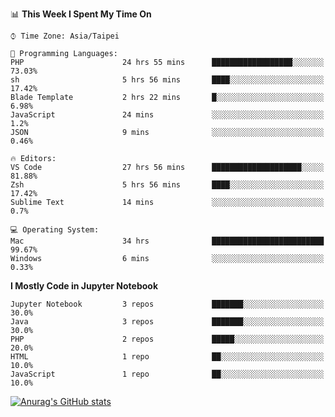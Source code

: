 <!--### Hi there 👋-->

<!--
**treevel/treevel** is a ✨ _special_ ✨ repository because its `README.md` (this file) appears on your GitHub profile.

Here are some ideas to get you started:

- 🔭 I’m currently working on ...
- 🌱 I’m currently learning ...
- 👯 I’m looking to collaborate on ...
- 🤔 I’m looking for help with ...
- 💬 Ask me about ...
- 📫 How to reach me: ...
- 😄 Pronouns: ...
- ⚡ Fun fact: ...
-->

<!--START_SECTION:waka-->
📊 **This Week I Spent My Time On** 

```text
⌚︎ Time Zone: Asia/Taipei

💬 Programming Languages: 
PHP                      24 hrs 55 mins      ██████████████████░░░░░░░   73.03% 
sh                       5 hrs 56 mins       ████░░░░░░░░░░░░░░░░░░░░░   17.42% 
Blade Template           2 hrs 22 mins       █░░░░░░░░░░░░░░░░░░░░░░░░   6.98% 
JavaScript               24 mins             ░░░░░░░░░░░░░░░░░░░░░░░░░   1.2% 
JSON                     9 mins              ░░░░░░░░░░░░░░░░░░░░░░░░░   0.46%

🔥 Editors: 
VS Code                  27 hrs 56 mins      ████████████████████░░░░░   81.88% 
Zsh                      5 hrs 56 mins       ████░░░░░░░░░░░░░░░░░░░░░   17.42% 
Sublime Text             14 mins             ░░░░░░░░░░░░░░░░░░░░░░░░░   0.7%

💻 Operating System: 
Mac                      34 hrs              █████████████████████████   99.67% 
Windows                  6 mins              ░░░░░░░░░░░░░░░░░░░░░░░░░   0.33%

```

**I Mostly Code in Jupyter Notebook** 

```text
Jupyter Notebook         3 repos             ███████░░░░░░░░░░░░░░░░░░   30.0% 
Java                     3 repos             ███████░░░░░░░░░░░░░░░░░░   30.0% 
PHP                      2 repos             █████░░░░░░░░░░░░░░░░░░░░   20.0% 
HTML                     1 repo              ██░░░░░░░░░░░░░░░░░░░░░░░   10.0% 
JavaScript               1 repo              ██░░░░░░░░░░░░░░░░░░░░░░░   10.0%

```



<!--END_SECTION:waka-->

<!-- GitHub Stats Card-->
[![Anurag's GitHub stats](https://github-readme-stats.vercel.app/api?username=treevel&show_icons=true&theme=monokai&count_private=true)](https://github.com/anuraghazra/github-readme-stats)
